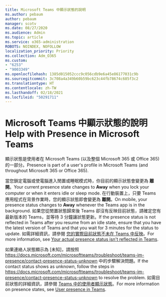 ```yaml
---
title: Microsoft Teams 中顯示狀態的說明
ms.author: pebaum
author: pebaum
manager: scotv
ms.date: 08/27/2020
ms.audience: Admin
ms.topic: article
ms.service: o365-administration
ROBOTS: NOINDEX, NOFOLLOW
localization_priority: Priority
ms.collection: Adm_O365
ms.custom:
- "6253"
- "9003349"
ms.openlocfilehash: 1385d015052ccc9c056cdb9e6a45e86177031c9b
ms.sourcegitcommit: 3c708a4a349b60b59bc623c44fb78674c685f3c2
ms.translationtype: HT
ms.contentlocale: zh-TW
ms.lasthandoff: 02/18/2021
ms.locfileid: "50291711"
---
```

# <a name="help-with-presence-in-microsoft-teams"></a><span data-ttu-id="04777-102">Microsoft Teams 中顯示狀態的說明</span><span class="sxs-lookup"><span data-stu-id="04777-102">Help with Presence in Microsoft Teams</span></span>

<span data-ttu-id="04777-103">顯示狀態是使用者在 Microsoft Teams (以及整個 Microsoft 365 或 Office 365) 的一部分。</span><span class="sxs-lookup"><span data-stu-id="04777-103">Presence is part of a user's profile in Microsoft Teams (and throughout Microsoft 365 or Office 365).</span></span> 

<span data-ttu-id="04777-104">當您鎖定電腦或使電腦進入閒置或睡眠模式時，你目前的顯示狀態會變更為 **離開**。</span><span class="sxs-lookup"><span data-stu-id="04777-104">Your current presence state changes to  **Away**  when you lock your computer or when it enters idle or sleep mode.</span></span> <span data-ttu-id="04777-105">在行動裝置上，只要 Teams 應用程式在背景作業時，您的顯示狀態即會變更為 **離開**。</span><span class="sxs-lookup"><span data-stu-id="04777-105">On mobile, your presence status changes to **Away**  whenever the Teams app is in the background.</span></span> <span data-ttu-id="04777-106">如果您從閒置狀態歸來後 Teams 卻沒有反映目前狀態，請確定您有最新版本的 Teams，並等待 3 分鐘讓狀態更新。</span><span class="sxs-lookup"><span data-stu-id="04777-106">If the presence status is not reflected in Teams after you resume from an idle state, ensure that you have the latest version of Teams and that you wait for 3 minutes for the status to update.</span></span> <span data-ttu-id="04777-107">如需詳細資訊，請參閱 [您的實際目前狀態不未在 Teams 中反映](https://docs.microsoft.com/microsoftteams/troubleshoot/teams-im-presence/presence-not-show-actual-status)。</span><span class="sxs-lookup"><span data-stu-id="04777-107">For more information, see [Your actual presence status isn't reflected in Teams](https://docs.microsoft.com/microsoftteams/troubleshoot/teams-im-presence/presence-not-show-actual-status).</span></span>

<span data-ttu-id="04777-108">如果連絡人狀態顯示為 [未知]，請按照 https://docs.microsoft.com/microsoftteams/troubleshoot/teams-im-presence/contact-presence-status-unknown 中的步驟解決問題。</span><span class="sxs-lookup"><span data-stu-id="04777-108">If the contact status shows as unknown, follow the steps in https://docs.microsoft.com/microsoftteams/troubleshoot/teams-im-presence/contact-presence-status-unknown to resolve the problem.</span></span>
<span data-ttu-id="04777-109">如需目前狀態的詳細資訊，請參閱 [Teams 中的使用者顯示狀態](https://docs.microsoft.com/microsoftteams/presence-admins)。</span><span class="sxs-lookup"><span data-stu-id="04777-109">For more information on presence states, see [User presence in Teams](https://docs.microsoft.com/microsoftteams/presence-admins).</span></span>

